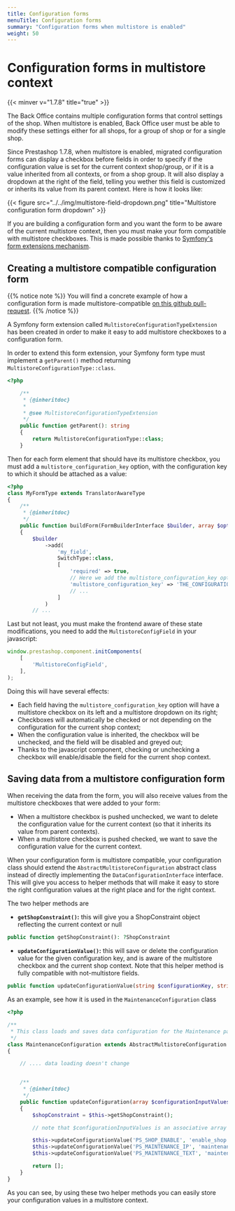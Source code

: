 ```yaml
---
title: Configuration forms
menuTitle: Configuration forms
summary: "Configuration forms when multistore is enabled"
weight: 50
---
```


# Configuration forms in multistore context
{{< minver v="1.7.8" title="true" >}}

The Back Office contains multiple configuration forms that control settings of the shop. When multistore is enabled, Back Office user must be able to modify these settings either for all shops, for a group of shop or for a single shop.

Since Prestashop 1.7.8, when multistore is enabled, migrated configuration forms can display a checkbox before fields in order to specify if the configuration value is set for the current context shop/group, or if it is a value inherited from all contexts, or from a shop group. It will also display a dropdown at the right of the field, telling you wether this field is customized or inherits its value from its parent context. Here is how it looks like:

{{< figure src="../../img/multistore-field-dropdown.png" title="Multistore configuration form dropdown" >}}

If you are building a configuration form and you want the form to be aware of the current multistore context, then you must make your form compatible with multistore checkboxes. This is made possible thanks to [Symfony's form extensions mechanism](https://symfony.com/doc/3.4/form/create_form_type_extension.html).


## Creating a multistore compatible configuration form

{{% notice note %}}
You will find a concrete example of how a configuration form is made multistore-compatible [on this github pull-request](https://github.com/PrestaShop/PrestaShop/pull/24393).
{{% /notice %}}

A Symfony form extension called `MultistoreConfigurationTypeExtension` has been created in order to make it easy to add multistore checkboxes to a configuration form.

In order to extend this form extension, your Symfony form type must implement a `getParent()` method returning `MultistoreConfigurationType::class`.

```php
<?php

    /**
     * {@inheritdoc}
     *
     * @see MultistoreConfigurationTypeExtension
     */
    public function getParent(): string
    {
        return MultistoreConfigurationType::class;
    }
```

Then for each form element that should have its multistore checkbox, you must add a `multistore_configuration_key` option, with the configuration key to which it should be attached as a value:

```php
<?php
class MyFormType extends TranslatorAwareType
{
    /**
     * {@inheritdoc}
     */
    public function buildForm(FormBuilderInterface $builder, array $options)
    {
        $builder
            ->add(
                'my_field',
                SwitchType::class,
                [
                    'required' => true,
                    // Here we add the multistore_configuration_key option with the configuration key it is linked to.
                    'multistore_configuration_key' => 'THE_CONFIGURATION_KEY',
                    // ...
                ]
            )
        // ...
```

Last but not least, you must make the frontend aware of these state modifications, you need to add the `MultistoreConfigField` in your javascript:

```js
window.prestashop.component.initComponents(
    [
        'MultistoreConfigField',
    ],
);
````



Doing this will have several effects:

- Each field having the `multistore_configuration_key` option will have a multistore checkbox on its left and a multistore dropdown on its right;
- Checkboxes will automatically be checked or not depending on the configuration for the current shop context;
- When the configuration value is inherited, the checkbox will be unchecked, and the field will be disabled and greyed out;
- Thanks to the javascript component, checking or unchecking a checkbox will enable/disable the field for the current shop context.


## Saving data from a multistore configuration form

When receiving the data from the form, you will also receive values from the multistore checkboxes that were added to your form:

- When a multistore checkbox is pushed unchecked, we want to delete the configuration value for the current context (so that it inherits its value from parent contexts).
- When a multistore checkbox is pushed checked, we want to save the configuration value for the current context.

When your configuration form is multistore compatible, your configuration class should extend the `AbstractMultistoreConfiguration` abstract class instead of directly implementing the `DataConfigurationInterface` interface. This will give you access to helper methods that will make it easy to store the right configuration values at the right place and for the right context.

The two helper methods are

- **`getShopConstraint()`:** this will give you a ShopConstraint object reflecting the current context or null
```php
public function getShopConstraint(): ?ShopConstraint
```
- **`updateConfigurationValue()`:** this will save or delete the configuration value for the given configuration key, and is aware of the multistore checkbox and the current shop context. Note that this helper method is fully compatible with not-multistore fields.
```php
public function updateConfigurationValue(string $configurationKey, string $fieldName, array $input, ?ShopConstraint $shopConstraint, array $options = []): void
```

As an example, see how it is used in the `MaintenanceConfiguration` class

```php
<?php

/**
 * This class loads and saves data configuration for the Maintenance page.
 */
class MaintenanceConfiguration extends AbstractMultistoreConfiguration
{

    // .... data loading doesn't change


    /**
     * {@inheritdoc}
     */
    public function updateConfiguration(array $configurationInputValues)
    {
        $shopConstraint = $this->getShopConstraint();

        // note that $configurationInputValues is an associative array where keys are field names and values are field values, it's the data coming from the form

        $this->updateConfigurationValue('PS_SHOP_ENABLE', 'enable_shop', $configurationInputValues, $shopConstraint);
        $this->updateConfigurationValue('PS_MAINTENANCE_IP', 'maintenance_ip', $configurationInputValues, $shopConstraint);
        $this->updateConfigurationValue('PS_MAINTENANCE_TEXT', 'maintenance_text', $configurationInputValues, $shopConstraint, ['html' => true]);

        return [];
    }
}
```

As you can see, by using these two helper methods you can easily store your configuration values in a multistore context.
